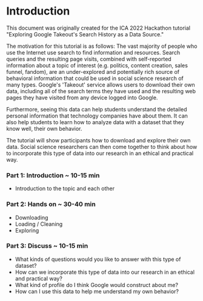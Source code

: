 # Introduction

This document was originally created for the ICA 2022 Hackathon tutorial "Exploring Google 
Takeout's Search History as a Data Source."

The motivation for this tutorial is as follows: The vast majority of people who use the Internet 
use search to find information and resources. Search queries and the resulting page visits, 
combined with self-reported information about a topic of interest (e.g. politics, content creation, 
sales funnel, fandom), are an under-explored and potentially rich source of behavioral information 
that could be used in social science research of many types. Google's 'Takeout' service allows users 
to download their own data, including all of the search terms they have used and the resulting 
web pages they have visited from any device logged into Google.

Furthermore, seeing this data can help students understand the detailed personal information
that technology companies have about them. It can also help students to learn how to analyze
data with a dataset that they know well, their own behavior. 

The tutorial will show participants how to download and explore their own data.
Social science researchers can then come together 
to think about how to incorporate this type of data into our research in an ethical 
and practical way. 

### Part 1: Introduction ~ 10-15 min

- Introduction to the topic and each other

### Part 2: Hands on ~ 30-40 min

- Downloading 
- Loading / Cleaning 
- Exploring 

### Part 3: Discuss ~ 10-15 min

- What kinds of questions would you like to answer with this type of dataset?
- How can we incorporate this type of data into our research in an ethical and practical way?
- What kind of profile do I think Google would construct about me?
- How can I use this data to help me understand my own behavior?